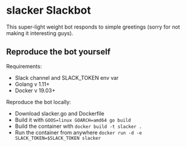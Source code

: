 # slacker Slackbot

This super-light weight bot responds to simple greetings (sorry for not making it interesting guys).

## Reproduce the bot yourself

Requirements:
  - Slack channel and SLACK_TOKEN env var
  - Golang v 1.11+
  - Docker v 19.03+

Reproduce the bot locally:
  - Download slacker.go and Dockerfile
  - Build it with `GOOS=linux GOARCH=amd64 go build`
  - Build the container with `docker build -t slacker .`
  - Run the container from anywhere `docker run -d -e SLACK_TOKEN=$SLACK_TOKEN slacker`
